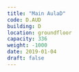 ```yaml
---
title: "Main AulaD"
code: D.AUD
building: D
location: groundfloor
capacity: 336
weight: -1000
date: 2019-01-04
draft: false
---
```

